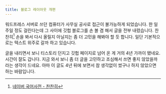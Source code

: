 ```yaml
---
title: 블로그 레이아웃 개편
---
```


워드프레스 서버로 쓰던 컴퓨터가 사무실 공사로 접근이 불가능하게 되었습니다. 한 일주일 정도 걸린다는데 그 사이에 깃헙 블로그를 손 볼 겸 해서 글을 전부 내렸습니다. 찬찬히[^ndic] 손을 봐서 다시 올릴지 아닐지는 좀 더 고민을 해봐야 할 듯 합니다. 일단 기본적으로는 텍스트 위주로 갈까 하고 있습니다.

글을 내리면서 보니 티스토리 던지고 깃헙 페이지로 넘어 온 게 거의 4년 가까이 됐네요. 시간이 잘도 갑니다. 지금 와서 보니 좀 더 글을 고민하고 조심해서 쓰면 좋지 않았을까 라는 생각이 드네요. 아마 이 글도 4년 뒤에 보면서 참 생각없이 썼구나 하지 않았으면 하는 바람입니다.

[^ndic]: [네이버 국어사전 - 찬찬히](https://ko.dict.naver.com/seo.nhn?id=36688802)

